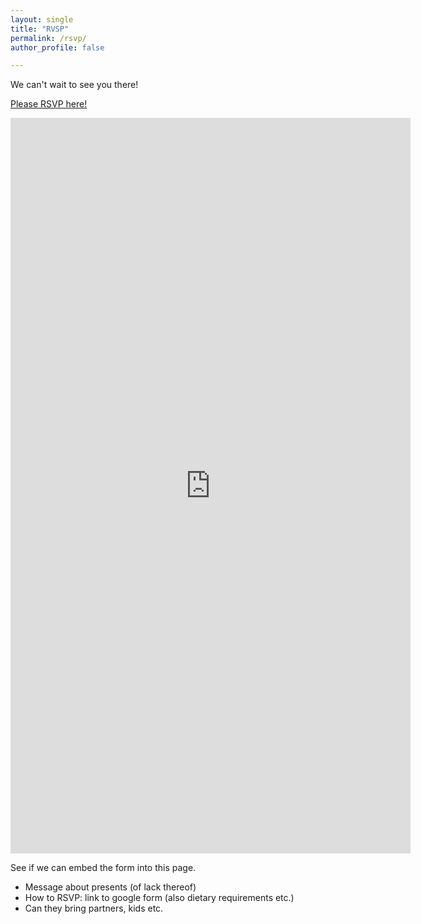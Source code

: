 ```yaml
---
layout: single
title: "RVSP"
permalink: /rsvp/
author_profile: false

---
```


<!--Please RSVP by DD/MM/2025-->

We can't wait to see you there!

<a href="https://forms.gle/qFoyKYxxFKRjbfW29" target="_blank"> Please RSVP here! </a>

<iframe src="https://docs.google.com/forms/d/e/1FAIpQLScFqg6OWe_sdpxtTdVuwpNFtOAndQWdQpGlfUUtwI8X6ntoxQ/viewform?embedded=true" width="640" height="1177" frameborder="0" marginheight="0" marginwidth="0">Loading…</iframe>

See if we can embed the form into this page.

+ Message about presents (of lack thereof)
+ How to RSVP: link to google form (also dietary requirements etc.)
+ Can they bring partners, kids etc.